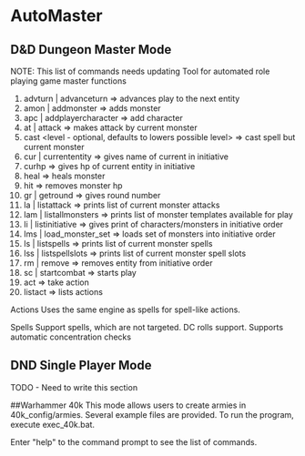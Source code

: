 # AutoMaster
## D&D Dungeon Master Mode
NOTE: This list of commands needs updating
Tool for automated role playing game master functions

1) advturn | advanceturn => advances play to the next entity
2) amon | addmonster <monster index or name> <personal name> => adds monster
3) apc | addplayercharacter <personal name> <initiative> => add character
4) at | attack <attack index> => makes attack by current monster
5) cast <spellname> <level - optional, defaults to lowers possible level> => cast spell but current monster
6) cur | currententity => gives name of current in initiative
7) curhp => gives hp of current entity in initiative
8) heal <index of entity> <hp> => heals monster
9) hit <index of entity> <hp> => removes monster hp
10) gr | getround => gives round number
11) la | listattack => prints list of current monster attacks
12) lam | listallmonsters => prints list of monster templates available for play
13) li | listinitiative => gives print of characters/monsters in initiative order
14) lms | load_monster_set <filename> => loads set of monsters into initiative order
15) ls | listspells => prints list of current monster spells
16) lss | listspellslots => prints list of current monster spell slots
17) rm | remove <index or personal name> => removes entity from initiative order
18) sc | startcombat => starts play
19) act <action name> => take action
20) listact => lists actions

Actions
Uses the same engine as spells for spell-like actions. 

Spells
Support spells, which are not targeted. DC rolls support.
Supports automatic concentration checks

## DND Single Player Mode
TODO - Need to write this section

##Warhammer 40k
This mode allows users to create armies in 40k_config/armies. Several example files are provided. To run the program, execute exec_40k.bat.

Enter "help" to the command prompt to see the list of commands.
